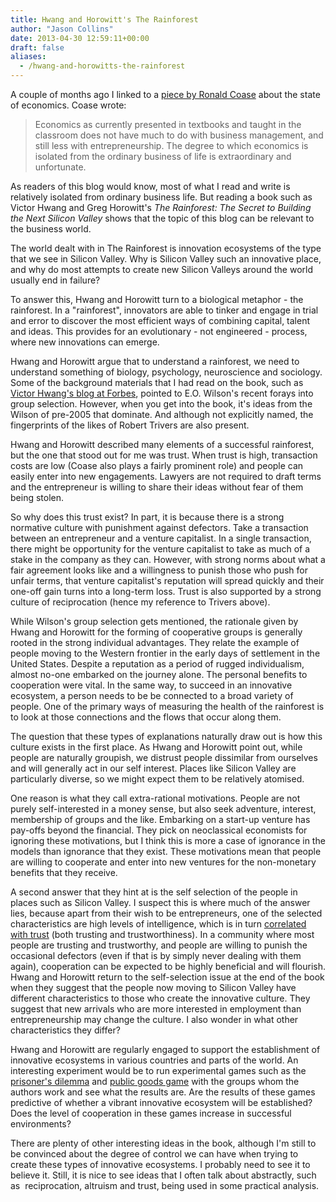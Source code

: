 ```yaml
---
title: Hwang and Horowitt's The Rainforest
author: "Jason Collins"
date: 2013-04-30 12:59:11+00:00
draft: false
aliases:
  - /hwang-and-horowitts-the-rainforest
---
```


A couple of months ago I linked to a [piece by Ronald Coase](http://hbr.org/2012/12/saving-economics-from-the-economists) about the state of economics. Coase wrote:

>Economics as currently presented in textbooks and taught in the classroom does not have much to do with business management, and still less with entrepreneurship. The degree to which economics is isolated from the ordinary business of life is extraordinary and unfortunate.

As readers of this blog would know, most of what I read and write is relatively isolated from ordinary business life. But reading a book such as Victor Hwang and Greg Horowitt's *The Rainforest: The Secret to Building the Next Silicon Valley* shows that the topic of this blog can be relevant to the business world.

The world dealt with in The Rainforest is innovation ecosystems of the type that we see in Silicon Valley. Why is Silicon Valley such an innovative place, and why do most attempts to create new Silicon Valleys around the world usually end in failure?

To answer this, Hwang and Horowitt turn to a biological metaphor - the rainforest. In a "rainforest", innovators are able to tinker and engage in trial and error to discover the most efficient ways of combining capital, talent and ideas. This provides for an evolutionary - not engineered - process, where new innovations can emerge.

Hwang and Horowitt argue that to understand a rainforest, we need to understand something of biology, psychology, neuroscience and sociology. Some of the background materials that I had read on the book, such as [Victor Hwang's blog at Forbes](http://www.forbes.com/sites/victorhwang/), pointed to E.O. Wilson's recent forays into group selection. However, when you get into the book, it's ideas from the Wilson of pre-2005 that dominate. And although not explicitly named, the fingerprints of the likes of Robert Trivers are also present.

Hwang and Horowitt described many elements of a successful rainforest, but the one that stood out for me was trust. When trust is high, transaction costs are low (Coase also plays a fairly prominent role) and people can easily enter into new engagements. Lawyers are not required to draft terms and the entrepreneur is willing to share their ideas without fear of them being stolen.

So why does this trust exist? In part, it is because there is a strong normative culture with punishment against defectors. Take a transaction between an entrepreneur and a venture capitalist. In a single transaction, there might be opportunity for the venture capitalist to take as much of a stake in the company as they can. However, with strong norms about what a fair agreement looks like and a willingness to punish those who push for unfair terms, that venture capitalist's reputation will spread quickly and their one-off gain turns into a long-term loss. Trust is also supported by a strong culture of reciprocation (hence my reference to Trivers above).

While Wilson's group selection gets mentioned, the rationale given by Hwang and Horowitt for the forming of cooperative groups is generally rooted in the strong individual advantages. They relate the example of people moving to the Western frontier in the early days of settlement in the United States. Despite a reputation as a period of rugged individualism, almost no-one embarked on the journey alone. The personal benefits to cooperation were vital. In the same way, to succeed in an innovative ecosystem, a person needs to be be connected to a broad variety of people. One of the primary ways of measuring the health of the rainforest is to look at those connections and the flows that occur along them.

The question that these types of explanations naturally draw out is how this culture exists in the first place. As Hwang and Horowitt point out, while people are naturally groupish, we distrust people dissimilar from ourselves and will generally act in our self interest. Places like Silicon Valley are particularly diverse, so we might expect them to be relatively atomised.

One reason is what they call extra-rational motivations. People are not purely self-interested in a money sense, but also seek adventure, interest, membership of groups and the like. Embarking on a start-up venture has pay-offs beyond the financial. They pick on neoclassical economists for ignoring these motivations, but I think this is more a case of ignorance in the models than ignorance that they exist. These motivations mean that people are willing to cooperate and enter into new ventures for the non-monetary benefits that they receive.

A second answer that they hint at is the self selection of the people in places such as Silicon Valley. I suspect this is where much of the answer lies, because apart from their wish to be entrepreneurs, one of the selected characteristics are high levels of intelligence, which is in turn [correlated with trust](https://doi.org/10.1016/j.jebo.2008.06.010) (both trusting and trustworthiness). In a community where most people are trusting and trustworthy, and people are willing to punish the occasional defectors (even if that is by simply never dealing with them again), cooperation can be expected to be highly beneficial and will flourish. Hwang and Horowitt return to the self-selection issue at the end of the book when they suggest that the people now moving to Silicon Valley have different characteristics to those who create the innovative culture. They suggest that new arrivals who are more interested in employment than entrepreneurship may change the culture. I also wonder in what other characteristics they differ?

Hwang and Horowitt are regularly engaged to support the establishment of innovative ecosystems in various countries and parts of the world. An interesting experiment would be to run experimental games such as the [prisoner's dilemma](http://en.wikipedia.org/wiki/Prisoner%27s_dilemma) and [public goods game](http://en.wikipedia.org/wiki/Public_goods_game) with the groups whom the authors work and see what the results are. Are the results of these games predictive of whether a vibrant innovative ecosystem will be established? Does the level of cooperation in these games increase in successful environments?

There are plenty of other interesting ideas in the book, although I'm still to be convinced about the degree of control we can have when trying to create these types of innovative ecosystems. I probably need to see it to believe it. Still, it is nice to see ideas that I often talk about abstractly, such as  reciprocation, altruism and trust, being used in some practical analysis.
